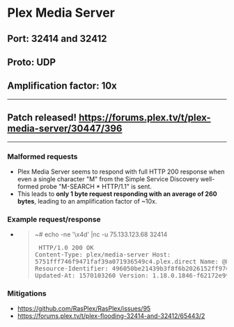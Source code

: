 # Plex Media Server

## Port: 32414 **and 32412**

## Proto: UDP

## Amplification factor: 10x

---

## Patch released! <https://forums.plex.tv/t/plex-media-server/30447/396>

---

### Malformed requests

- Plex Media Server seems to respond with full HTTP 200 response when even a single character "M" from the Simple Service Discovery well-formed probe "M-SEARCH \* HTTP/1.1" is sent.
- This leads to **only 1 byte request responding with an average of 260 bytes**, leading to an amplification factor of ~10x.

### Example request/response

- > ~# echo -ne '\x4d' |nc -u 75.133.123.68 32414
      	<pre>
      	HTTP/1.0 200 OK
      	Content-Type: plex/media-server
      	Host: 5751fff746f9471faf39a071936549c4.plex.direct
      	Name: @Raflix
      	Port: 32400
      	Resource-Identifier: 496050be21439b3f8f6b2026152ff976433b8e18
      	Updated-At: 1570103260
      	Version: 1.18.0.1846-f62172e99
      	</pre>

### Mitigations

- https://github.com/RasPlex/RasPlex/issues/95
- https://forums.plex.tv/t/plex-flooding-32414-and-32412/65443/2
